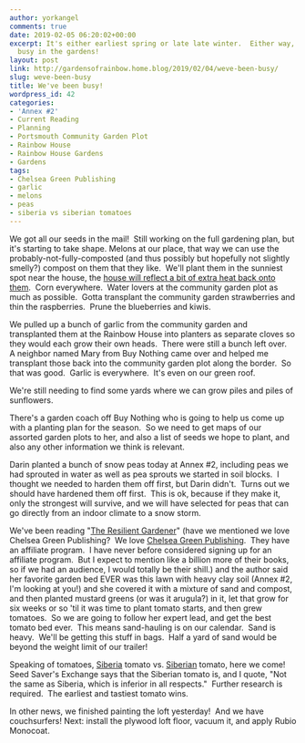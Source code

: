 ```yaml
---
author: yorkangel
comments: true
date: 2019-02-05 06:20:02+00:00
excerpt: It's either earliest spring or late late winter.  Either way, we've been
  busy in the gardens!
layout: post
link: http://gardensofrainbow.home.blog/2019/02/04/weve-been-busy/
slug: weve-been-busy
title: We've been busy!
wordpress_id: 42
categories:
- 'Annex #2'
- Current Reading
- Planning
- Portsmouth Community Garden Plot
- Rainbow House
- Rainbow House Gardens
- Gardens
tags:
- Chelsea Green Publishing
- garlic
- melons
- peas
- siberia vs siberian tomatoes
---
```


We got all our seeds in the mail!  Still working on the full gardening plan, but it's starting to take shape. Melons at our place, that way we can use the probably-not-fully-composted (and thus possibly but hopefully not slightly smelly?) compost on them that they like.  We'll plant them in the sunniest spot near the house, the [house will reflect a bit of extra heat back onto them](https://www.chelseagreen.com/2019/how-to-use-reflected-light-to-boost-indoor-food-production/).  Corn everywhere.  Water lovers at the community garden plot as much as possible.  Gotta transplant the community garden strawberries and thin the raspberries.  Prune the blueberries and kiwis.

We pulled up a bunch of garlic from the community garden and transplanted them at the Rainbow House into planters as separate cloves so they would each grow their own heads.  There were still a bunch left over.  A neighbor named Mary from Buy Nothing came over and helped me transplant those back into the community garden plot along the border.  So that was good.  Garlic is everywhere.  It's even on our green roof.

We're still needing to find some yards where we can grow piles and piles of sunflowers.

There's a garden coach off Buy Nothing who is going to help us come up with a planting plan for the season.  So we need to get maps of our assorted garden plots to her, and also a list of seeds we hope to plant, and also any other information we think is relevant.

Darin planted a bunch of snow peas today at Annex #2, including peas we had sprouted in water as well as pea sprouts we started in soil blocks.  I thought we needed to harden them off first, but Darin didn't.  Turns out we should have hardened them off first.  This is ok, because if they make it, only the strongest will survive, and we will have selected for peas that can go directly from an indoor climate to a snow storm.

We've been reading "[The Resilient Gardener](http://www.caroldeppe.com/Resilient%20Gardener.html)" (have we mentioned we love Chelsea Green Publishing?  We love [Chelsea Green Publishing](https://www.chelseagreen.com).  They have an affiliate program.  I have never before considered signing up for an affiliate program.  But I expect to mention like a billion more of their books, so if we had an audience, I would totally be their shill.) and the author said her favorite garden bed EVER was this lawn with heavy clay soil (Annex #2, I'm looking at you!) and she covered it with a mixture of sand and compost, and then planted mustard greens (or was it arugula?) in it, let that grow for six weeks or so 'til it was time to plant tomato starts, and then grew tomatoes.  So we are going to follow her expert lead, and get the best tomato bed ever.  This means sand-hauling is on our calendar.  Sand is heavy.  We'll be getting this stuff in bags.  Half a yard of sand would be beyond the weight limit of our trailer!

Speaking of tomatoes, [Siberia](https://www.groworganic.com/organic-tomato-siberia.html) tomato vs. [Siberian](https://www.seedsavers.org/siberian-organic-tomato) tomato, here we come!  Seed Saver's Exchange says that the Siberian tomato is, and I quote, "Not the same as Siberia, which is inferior in all respects."  Further research is required.  The earliest and tastiest tomato wins.

In other news, we finished painting the loft yesterday!  And we have couchsurfers! Next: install the plywood loft floor, vacuum it, and apply Rubio Monocoat.
